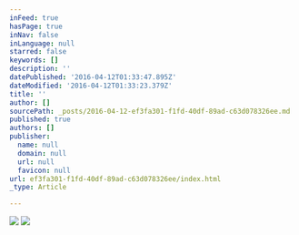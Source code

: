 ```yaml
---
inFeed: true
hasPage: true
inNav: false
inLanguage: null
starred: false
keywords: []
description: ''
datePublished: '2016-04-12T01:33:47.895Z'
dateModified: '2016-04-12T01:33:23.379Z'
title: ''
author: []
sourcePath: _posts/2016-04-12-ef3fa301-f1fd-40df-89ad-c63d078326ee.md
published: true
authors: []
publisher:
  name: null
  domain: null
  url: null
  favicon: null
url: ef3fa301-f1fd-40df-89ad-c63d078326ee/index.html
_type: Article

---
```

![](https://the-grid-user-content.s3-us-west-2.amazonaws.com/b00b4168-b9a3-4785-ab84-fa4a4f8fad5d.jpg)
![](https://the-grid-user-content.s3-us-west-2.amazonaws.com/38538590-e425-43f9-9fc3-ce0c9aeeb205.jpg)
